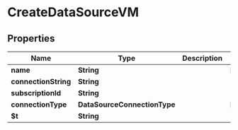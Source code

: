 

# CreateDataSourceVM


## Properties

| Name | Type | Description | Notes |
|------------ | ------------- | ------------- | -------------|
|**name** | **String** |  |  [optional] |
|**connectionString** | **String** |  |  |
|**subscriptionId** | **String** |  |  |
|**connectionType** | **DataSourceConnectionType** |  |  [optional] |
|**$t** | **String** |  |  |



